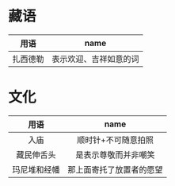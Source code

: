 藏语
===
|用语          |name|
|:-:           |:-: |
|扎西德勒  |表示欢迎、吉祥如意的词 |

文化
====
|用语          |name|
|:-:           |:-: |
|入庙          |顺时针+不可随意拍照|
|藏民伸舌头    |是表示尊敬而并非嘲笑|
|玛尼堆和经幡   |那上面寄托了放置者的愿望|